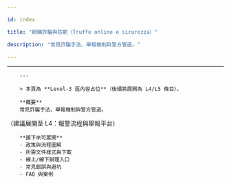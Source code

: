 ---
id: index
title: "網購詐騙與防範（Truffe online e sicurezza）"
description: "常見詐騙手法、舉報機制與警方管道。"
---

---
        ---

        > 本頁為 **Level-3 區內容占位**（後續將展開為 L4/L5 條目）。

        **概要**
        常見詐騙手法、舉報機制與警方管道。
（建議展開至 L4：報警流程與舉報平台）

        **接下來可展開**
        - 政策與流程圖解
        - 所需文件樣式與下載
        - 線上/線下辦理入口
        - 常見錯誤與避坑
        - FAQ 與案例
